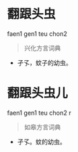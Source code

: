 # 翻跟头虫
faen1 gen1 teu chon2
> 兴化方言词典
- 孑孓，蚊子的幼虫。


# 翻跟头虫儿
faen1 gen1 teu chon2 r
> 如皋方言词典
- 孑孓。蚊的幼虫。
